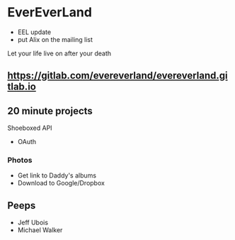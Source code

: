 # EverEverLand


*  EEL update
* put Alix on the mailing list

Let your life live on after your death

## https://gitlab.com/evereverland/evereverland.gitlab.io


## 20 minute projects

Shoeboxed API

* OAuth

### Photos

* Get link to Daddy's albums
* Download to Google/Dropbox

## Peeps

* Jeff Ubois
* Michael Walker

